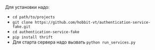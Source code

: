 Для установки надо:

* `cd path/to/projects`
* `git clone https://github.com/hobbit-vt/authentication-service-fake.git`
* `cd authentication-service-fake`
* `pip install thrift`
* Для старта сервера надо вызвать `python run_services.py`
